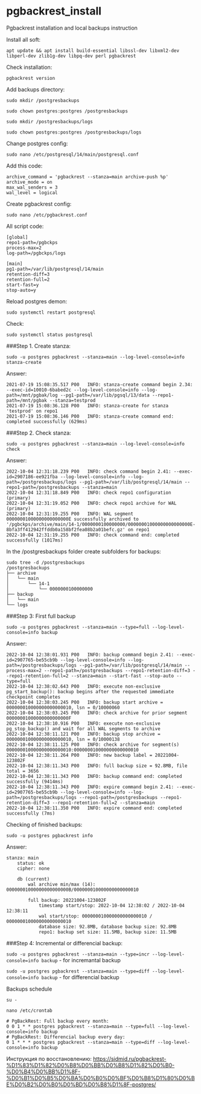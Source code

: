 # pgbackrest_install
Pgbackrest installation and local backups instruction

Install all soft:

``apt update && apt install build-essential libssl-dev libxml2-dev libperl-dev zlib1g-dev libpq-dev perl pgbackrest``

Check installation:

``pgbackrest version``

Add backups directory:

``sudo mkdir /postgresbackups``

``sudo chown postgres:postgres /postgresbackups``

``sudo mkdir /postgresbackups/logs``

``sudo chown postgres:postgres /postgresbackups/logs``

Change postgres config:

``sudo nano /etc/postgresql/14/main/postgresql.conf``

Add this code:

```
archive_command = 'pgbackrest --stanza=main archive-push %p'
archive_mode = on
max_wal_senders = 3
wal_level = logical
```

Create pgbackrest config:

``sudo nano /etc/pgbackrest.conf``

All script code:

```
[global]
repo1-path=/pgbckps
process-max=2
log-path=/pgbckps/logs

[main]
pg1-path=/var/lib/postgresql/14/main
retention-diff=3
retention-full=2
start-fast=y
stop-auto=y
```

Reload postgres demon:

``sudo systemctl restart postgresql``

Check:

``sudo systemctl status postgresql``

###Step 1. Create stanza:

``sudo -u postgres pgbackrest --stanza=main --log-level-console=info stanza-create``

Answer:

```
2021-07-19 15:08:35.517 P00   INFO: stanza-create command begin 2.34: --exec-id=10010-6babed2c --log-level-console=info --log-path=/mnt/pgbak/log --pg1-path=/var/lib/pgsql/13/data --repo1-path=/mnt/pgbak --stanza=testprod
2021-07-19 15:08:36.128 P00   INFO: stanza-create for stanza 'testprod' on repo1
2021-07-19 15:08:36.146 P00   INFO: stanza-create command end: completed successfully (629ms)
```

###Step 2. Check stanza:

``sudo -u postgres pgbackrest --stanza=main --log-level-console=info check``

Answer:

```
2022-10-04 12:31:18.239 P00   INFO: check command begin 2.41: --exec-id=2907186-ee921fba --log-level-console=info --log-path=/postgresbackups/logs --pg1-path=/var/lib/postgresql/14/main --repo1-path=/postgresbackups --stanza=main
2022-10-04 12:31:18.849 P00   INFO: check repo1 configuration (primary)
2022-10-04 12:31:19.052 P00   INFO: check repo1 archive for WAL (primary)
2022-10-04 12:31:19.255 P00   INFO: WAL segment 00000001000000000000000E successfully archived to '/pgbckps/archive/main/14-1/0000000100000000/00000001000000000000000E-8bfa3ff412942ffddb0a158bf2fea08b2a01befc.gz' on repo1
2022-10-04 12:31:19.255 P00   INFO: check command end: completed successfully (1017ms)
```

In the /postgresbackups folder create subfolders for backups:

```
sudo tree -d /postgresbackups
/postgresbackups
├── archive
│   └── main
│       └── 14-1
│           └── 0000000100000000
├── backup
│   └── main
└── logs
```

###Step 3: First full backup

``sudo -u postgres pgbackrest --stanza=main --type=full --log-level-console=info backup``

Answer:

```
2022-10-04 12:38:01.931 P00   INFO: backup command begin 2.41: --exec-id=2907765-be55cb9b --log-level-console=info --log-path=/postgresbackups/logs --pg1-path=/var/lib/postgresql/14/main --process-max=2 --repo1-path=/postgresbackups --repo1-retention-diff=3 --repo1-retention-full=2 --stanza=main --start-fast --stop-auto --type=full
2022-10-04 12:38:02.643 P00   INFO: execute non-exclusive pg_start_backup(): backup begins after the requested immediate checkpoint completes
2022-10-04 12:38:03.245 P00   INFO: backup start archive = 000000010000000000000010, lsn = 0/10000060
2022-10-04 12:38:03.245 P00   INFO: check archive for prior segment 00000001000000000000000F
2022-10-04 12:38:10.916 P00   INFO: execute non-exclusive pg_stop_backup() and wait for all WAL segments to archive
2022-10-04 12:38:11.121 P00   INFO: backup stop archive = 000000010000000000000010, lsn = 0/10000138
2022-10-04 12:38:11.125 P00   INFO: check archive for segment(s) 000000010000000000000010:000000010000000000000010
2022-10-04 12:38:11.264 P00   INFO: new backup label = 20221004-123802F
2022-10-04 12:38:11.343 P00   INFO: full backup size = 92.8MB, file total = 3656
2022-10-04 12:38:11.343 P00   INFO: backup command end: completed successfully (9414ms)
2022-10-04 12:38:11.343 P00   INFO: expire command begin 2.41: --exec-id=2907765-be55cb9b --log-level-console=info --log-path=/postgresbackups/logs --repo1-path=/postgresbackups --repo1-retention-diff=3 --repo1-retention-full=2 --stanza=main
2022-10-04 12:38:11.350 P00   INFO: expire command end: completed successfully (7ms)
```

Checking of finished backups:

``sudo -u postgres pgbackrest info``

Answer:

```
stanza: main
    status: ok
    cipher: none

    db (current)
        wal archive min/max (14): 00000001000000000000000B/000000010000000000000010

        full backup: 20221004-123802F
            timestamp start/stop: 2022-10-04 12:38:02 / 2022-10-04 12:38:11
            wal start/stop: 000000010000000000000010 / 000000010000000000000010
            database size: 92.8MB, database backup size: 92.8MB
            repo1: backup set size: 11.5MB, backup size: 11.5MB
```

###Step 4: Incremental or differencial backup:

``sudo -u postgres pgbackrest --stanza=main --type=incr --log-level-console=info backup`` - for incremantal backup

``sudo -u postgres pgbackrest --stanza=main --type=diff --log-level-console=info backup`` - for differencial backup

Backups schedule

``su -``

``nano /etc/crontab``

```
# PgBackRest: Full backup every month:
0 0 1 * * postgres pgbackrest --stanza=main --type=full --log-level-console=info backup
# PgBackRest: Differencial backup every day:
0 1 * * * postgres pgbackrest --stanza=main --type=diff --log-level-console=info backup
```

Инструкция по восстановлению:
https://sidmid.ru/pgbackrest-%D1%83%D1%82%D0%B8%D0%BB%D0%B8%D1%82%D0%B0-%D0%B4%D0%BB%D1%8F-%D0%B1%D0%B5%D0%BA%D0%B0%D0%BF%D0%B8%D1%80%D0%BE%D0%B2%D0%B0%D0%BD%D0%B8%D1%8F-postgres/
